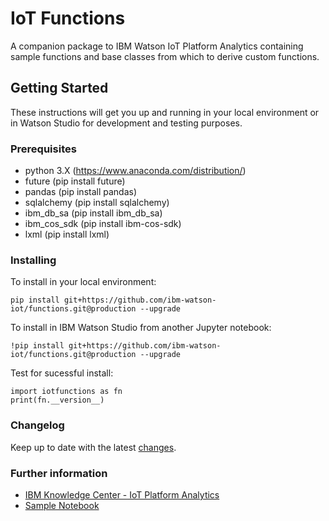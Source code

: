 # IoT Functions

A companion package to IBM Watson IoT Platform Analytics containing sample functions and base classes from which to derive custom functions.

## Getting Started

These instructions will get you up and running in your local environment or in Watson Studio for development and testing purposes. 

### Prerequisites

 + python 3.X (https://www.anaconda.com/distribution/)
 + future (pip install future)
 + pandas (pip install pandas)
 + sqlalchemy (pip install sqlalchemy)
 + ibm_db_sa (pip install ibm_db_sa)
 + ibm_cos_sdk (pip install ibm-cos-sdk)
 + lxml (pip install lxml)

### Installing

To install in your local environment:
```
pip install git+https://github.com/ibm-watson-iot/functions.git@production --upgrade
```

To install in IBM Watson Studio from another Jupyter notebook:
```
!pip install git+https://github.com/ibm-watson-iot/functions.git@production --upgrade
```

Test for sucessful install:
```
import iotfunctions as fn
print(fn.__version__) 
```

### Changelog

Keep up to date with the latest [changes](https://github.com/ibm-watson-iot/functions/wiki/Change-Log).

### Further information 

+ [IBM Knowledge Center - IoT Platform Analytics](https://www.ibm.com/support/knowledgecenter/SSQP8H/iot/analytics/as_overview.html)
+ [Sample Notebook](https://www.ibm.com/support/knowledgecenter/SSQP8H/iot/analytics/as_notebook_references.html) 


